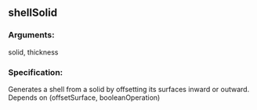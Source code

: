 ## shellSolid
### Arguments: 
solid, thickness
### Specification: 
Generates a shell from a solid by offsetting its surfaces inward or outward. Depends on (offsetSurface, booleanOperation)
